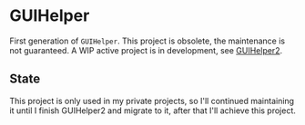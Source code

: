 # GUIHelper

First generation of `GUIHelper`. This project is obsolete, the maintenance is not guaranteed. A WIP active project is in development, see [GUIHelper2](https://github.com/ProjectSandstone/GUIHelper2).

## State

This project is only used in my private projects, so I'll continued maintaining it until I finish GUIHelper2 and migrate to it, after that I'll achieve this project. 